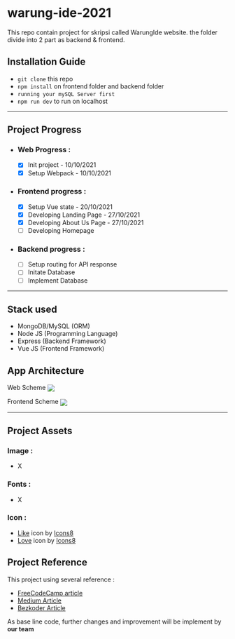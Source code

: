# warung-ide-2021
This repo contain project for skripsi called WarungIde website. the folder divide into 2 part as backend & frontend.

## Installation Guide
- `git clone` this repo
- `npm install` on frontend folder and backend folder
- `running your mySQL Server first`
- `npm run dev` to run on localhost

---

## Project Progress

- ### Web Progress :
  - [x] Init project - 10/10/2021
  - [x] Setup Webpack - 10/10/2021

- ### Frontend progress :
  - [x] Setup Vue state - 20/10/2021
  - [x] Developing Landing Page - 27/10/2021
  - [x] Developing About Us Page - 27/10/2021
  - [ ] Developing Homepage

- ### Backend progress :
  - [ ] Setup routing for API response  
  - [ ] Initate Database
  - [ ] Implement Database

---
## Stack used
- MongoDB/MySQL (ORM)
- Node JS (Programming Language)
- Express (Backend Framework)
- Vue JS (Frontend Framework)

## App Architecture
Web Scheme
<img align="center" src="https://www.bezkoder.com/wp-content/uploads/2019/12/vue-node-express-mysql-architecture.png">

Frontend Scheme
<img align="center" src="https://www.bezkoder.com/wp-content/uploads/2019/12/vue-node-express-mysql-example-vue-client-overview.png">

---

## Project Assets

### Image :
- X

### Fonts :
- X
### Icon :
- <a target="_blank" href="https://icons8.com/icon/LcMH8YqF0Ej1/like">Like</a> icon by <a target="_blank" href="https://icons8.com">Icons8</a>
- <a target="_blank" href="https://icons8.com/icon/86721/love">Love</a> icon by <a target="_blank" href="https://icons8.com">Icons8</a>
## Project Reference
This project using several reference :
- [FreeCodeCamp article](https://www.freecodecamp.org/news/build-a-full-stack-mevn-app/) 
- [Medium Article](https://rezazr.medium.com/tutorial-webpack-vue-js-6f23378683b5)
- [Bezkoder Article](https://www.bezkoder.com/vue-js-node-js-express-mysql-crud-example/)

As base line code, further changes and improvement will be implement by **our team**



